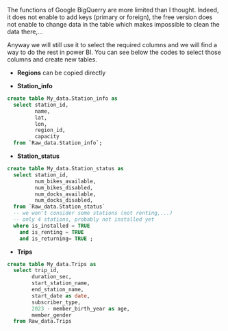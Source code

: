 The functions of Google BigQuerry are more limited than I thought. Indeed, it does not enable to add keys (primary or foreign), the free version does not enable to change data in the table which makes impossible to clean the data there,...

Anyway we will still use it to select the required columns and we will find a way to do the rest in power BI. You can see below the codes to select those columns and create new tables.

* __Regions__ can be copied directly

* __Station_info__
```sql
create table My_data.Station_info as
  select station_id, 
         name, 
         lat, 
         lon, 
         region_id, 
         capacity
  from `Raw_data.Station_info`;
```

* __Station_status__
```sql
create table My_data.Station_status as
  select station_id, 
         num_bikes_available,
         num_bikes_disabled,
         num_docks_available,
         num_docks_disabled,
  from `Raw_data.Station_status`
  -- we won't consider some stations (not renting,...)
  -- only 4 stations, probably not installed yet
  where is_installed = TRUE
    and is_renting = TRUE 
    and is_returning= TRUE ;
```

* __Trips__
```sql
create table My_data.Trips as 
  select trip_id,
        duration_sec,
        start_station_name,
        end_station_name,
        start_date as date,
        subscriber_type,
        2023 - member_birth_year as age,
        member_gender
  from Raw_data.Trips
```